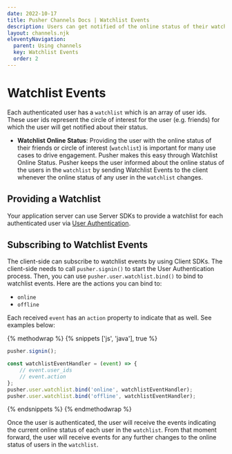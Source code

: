 ```yaml
---
date: 2022-10-17
title: Pusher Channels Docs | Watchlist Events
description: Users can get notified of the online status of their watchlist.
layout: channels.njk
eleventyNavigation:
  parent: Using channels
  key: Watchlist Events
  order: 2
---
```


# Watchlist Events

Each authenticated user has a `watchlist` which is an array of user ids. These user ids represent the circle of interest for the user (e.g. friends) for which the user will get notified about their status.


- **Watchlist Online Status**: Providing the user with the online status of their friends or circle of interest (`watchlist`) is important for many use cases to drive engagement. Pusher makes this easy through Watchlist Online Status. Pusher keeps the user informed about the online status of the users in the `watchlist` by sending Watchlist Events to the client whenever the online status of any user in the `watchlist` changes.

## Providing a Watchlist

Your application server can use Server SDKs to provide a watchlist for each authenticated user via [User Authentication](/docs/channels/server_api/authenticating-users).

## Subscribing to Watchlist Events

The client-side can subscribe to watchlist events by using Client SDKs. The client-side needs to call `pusher.signin()` to start the User Authentication process. Then, you can use `pusher.user.watchlist.bind()` to bind to watchlist events. Here are the actions you can bind to:
- `online`
- `offline`

Each received `event` has an `action` property to indicate that as well. See examples below:


{% methodwrap %}
{% snippets ['js', 'java'], true %}

```js
pusher.signin();

const watchlistEventHandler = (event) => {
    // event.user_ids
    // event.action
};
pusher.user.watchlist.bind('online', watchlistEventHandler);
pusher.user.watchlist.bind('offline', watchlistEventHandler);
```

{% endsnippets %}
{% endmethodwrap %}


Once the user is authenticated, the user will receive the events indicating the current online status of each user in the `watchlist`. From that moment forward, the user will receive events for any further changes to the online status of users in the `watchlist`.
